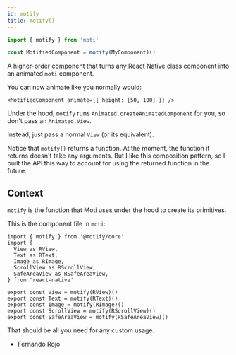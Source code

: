 ```yaml
---
id: motify
title: motify()
---
```


```ts
import { motify } from 'moti'

const MotifiedComponent = motify(MyComponent)()
```

A higher-order component that turns any React Native class component into an animated `moti` component.

You can now animate like you normally would:

```tsx
<MotifiedComponent animate={{ height: [50, 100] }} />
```

Under the hood, `motify` runs `Animated.createAnimatedComponent` for you, so don't pass an `Animated.View`.

Instead, just pass a normal `View` (or its equivalent).

Notice that `motify()` returns a function. At the moment, the function it returns doesn't take any arguments. But I like this composition pattern, so I built the API this way to account for using the returned function in the future.

## Context

`motify` is the function that Moti uses under the hood to create its primitives.

This is the component file in `moti`:

```tsx
import { motify } from '@motify/core'
import {
  View as RView,
  Text as RText,
  Image as RImage,
  ScrollView as RScrollView,
  SafeAreaView as RSafeAreaView,
} from 'react-native'

export const View = motify(RView)()
export const Text = motify(RText)()
export const Image = motify(RImage)()
export const ScrollView = motify(RScrollView)()
export const SafeAreaView = motify(RSafeAreaView)()
```

That should be all you need for any custom usage.

- Fernando Rojo
